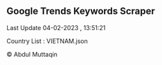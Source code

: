 

## Google Trends Keywords Scraper 
 
Last Update 04-02-2023 , 13:51:21

Country List :
VIETNAM.json



© Abdul Muttaqin 
